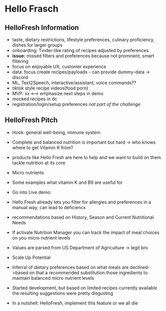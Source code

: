 # Hello Frasch

## HelloFresh Information

- taste, dietary restrictions, lifestyle preferences, culinary proficiency, dishes for larger groups
- onboarding: Tinder-like rating of recipes adjusted by preferences
- **issue:** missed filters and preferences because not prominent, smart filtering
- focus on enjoyable UX, customer experience
- data: focus create recipes/payloads - can provide dummy-data -> discord
- ML, Text2Speech, interactive/assistant, voice commands??
- tiktok style recipe videos(food porn)
- MVP: xx <--> emphasize next steps in demo
- mocked recipes in dc
- registration/login/setup preferences *not part of the challenge*

## HelloFresh Pitch

- Hook: general well-being, immune system
- Complete and balanced nutrition is important but hard -> who knows where to get Vitamin K from?
- products like Hello Fresh are here to help and we want to build on them tackle nutrition at its core
- Micro nutrients
- Some examples what vitamin K and B9 are useful for
- Go into Live demo:
- Hello Fresh already lets you filter for allergies and preferences in a manual way, can lead to deficiencx
- recommendations based on History, Season and Current Nutritional Needs
- If activate Nutrition Manager you can track the impact of meal choices on you micro nutrient levels
- Values are parsed from US Department of Agriculture -> legit bro
- Scale Up Potential
- Inferral of dietary preferences based on what meals are declined->based on that a recommended substitution those ingredients to maintain balanced micro nutrient levels
- Started development, but based on limited recipes currently available the resulting suggestions were pretty disgusting
  
- In a nutshell: HelloFresh, implement this feature or we all die
